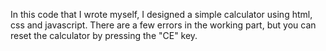 In this code that I wrote myself, I designed a simple calculator using html, css and javascript. There are a few errors in the working part, but you can reset the calculator by pressing the "CE" key.
